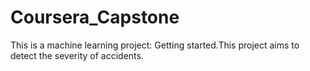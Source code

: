 # Coursera_Capstone
This is a machine learning project: Getting started.This project aims to detect the severity of accidents.

